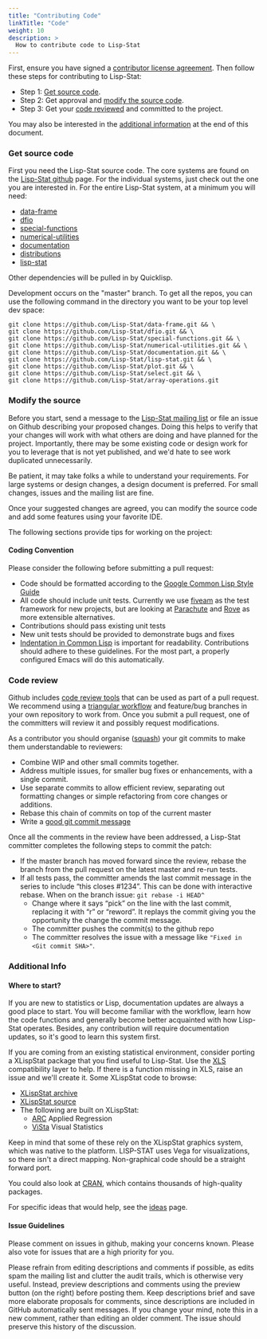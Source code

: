 ```yaml
---
title: "Contributing Code"
linkTitle: "Code"
weight: 10
description: >
  How to contribute code to Lisp-Stat
---
```


First, ensure you have signed a [contributor license
agreement](/docs/contributing/#contributor-license-agreement). Then
follow these steps for contributing to Lisp-Stat:

- Step 1: [Get source code](#get-source-code).
- Step 2: Get approval and [modify the source code](#modify-the-source).
- Step 3: Get your [code reviewed](#code-review) and committed to the project.

You may also be interested in the [additional
information](#additional-info) at the end of this document.

### Get source code

First you need the Lisp-Stat source code. The core systems are found
on the [Lisp-Stat github](https://github.com/Lisp-Stat) page. For the
individual systems, just check out the one you are interested in. For
the entire Lisp-Stat system, at a minimum you will need:

- [data-frame](https://github.com/Lisp-Stat/data-frame)
- [dfio](https://github.com/Lisp-Stat/dfio)
- [special-functions](https://github.com/Lisp-Stat/special-functions)
- [numerical-utilities](https://github.com/Lisp-Stat/numerical-utilities)
- [documentation](https://github.com/Lisp-Stat/documentation)
- [distributions](https://github.com/Lisp-Stat/distributions)
- [lisp-stat](https://github.com/Lisp-Stat/lisp-stat)

Other dependencies will be pulled in by Quicklisp.

Development occurs on the "master" branch. To get all the repos, you
can use the following command in the directory you want to be your top
level dev space:


```shell
git clone https://github.com/Lisp-Stat/data-frame.git && \
git clone https://github.com/Lisp-Stat/dfio.git && \
git clone https://github.com/Lisp-Stat/special-functions.git && \
git clone https://github.com/Lisp-Stat/numerical-utilities.git && \
git clone https://github.com/Lisp-Stat/documentation.git && \
git clone https://github.com/Lisp-Stat/lisp-stat.git && \
git clone https://github.com/Lisp-Stat/plot.git && \
git clone https://github.com/Lisp-Stat/select.git && \
git clone https://github.com/Lisp-Stat/array-operations.git
```

### Modify the source

Before you start, send a message to the [Lisp-Stat mailing
list](https://groups.google.com/g/lisp-stat) or file an issue on
Github describing your proposed changes.  Doing this helps to verify
that your changes will work with what others are doing and have
planned for the project.  Importantly, there may be some existing code
or design work for you to leverage that is not yet published, and we'd
hate to see work duplicated unnecessarily.

Be patient, it may take folks a while to understand your
requirements. For large systems or design changes, a design document
is preferred. For small changes, issues and the mailing list are fine.


Once your suggested changes are agreed, you can modify the source code
and add some features using your favorite IDE.

The following sections provide tips for working on the project:

#### Coding Convention

Please consider the following before submitting a pull request:

- Code should be formatted according to the [Google Common Lisp Style Guide](https://google.github.io/styleguide/lispguide.xml)
- All code should include unit tests. Currently we use [fiveam](https://github.com/lispci/fiveam) as the test framework for new projects, but are looking at [Parachute](https://github.com/Shinmera/parachute) and [Rove](https://github.com/fukamachi/rove) as more extensible alternatives.
- Contributions should pass existing unit tests
- New unit tests should be provided to demonstrate bugs and fixes
- [Indentation in Common Lisp](https://dept-info.labri.fr/~idurand/enseignement/lst-info/PFS/Common/Strandh-Tutorial/indentation.html) is important for readability. Contributions should adhere to these guidelines. For the most part, a properly configured Emacs will do this automatically.

### Code review

Github includes [code review
tools](https://github.com/features/code-review/) that can be used as
part of a pull request. We recommend using a [triangular
workflow](https://gist.github.com/anjohnson/8994c95ab2a06f7d2339) and
feature/bug branches in your own repository to work from. Once you
submit a pull request, one of the committers will review it and
possibly request modifications.

As a contributor you should organise
([squash](https://www.git-tower.com/learn/git/faq/git-squash/)) your
git commits to make them understandable to reviewers:

* Combine WIP and other small commits together.
* Address multiple issues, for smaller bug fixes or enhancements, with a single commit.
* Use separate commits to allow efficient review, separating out formatting changes or simple refactoring from core changes or additions.
* Rebase this chain of commits on top of the current master
* Write a [good git commit message](https://chris.beams.io/posts/git-commit/)

Once all the comments in the review have been addressed, a Lisp-Stat committer  completes the following steps to commit the patch:
* If the master branch has moved forward since the review, rebase the branch from the pull request on the latest master and re-run tests.
* If all tests pass, the committer amends the last commit message in the series to include “this closes #1234”. This can be done with interactive rebase. When on the branch issue: `git rebase -i HEAD^`
  * Change where it says “pick” on the line with the last commit, replacing it with “r” or “reword”. It replays the commit giving you the opportunity the change the commit message.
  * The committer pushes the commit(s) to the github repo
  * The committer resolves the issue with a message like `"Fixed in <Git commit SHA>"`.

### Additional Info

#### Where to start?

If you are new to statistics or Lisp, documentation updates are always
a good place to start. You will become familiar with the workflow,
learn how the code functions and generally become better acquainted
with how Lisp-Stat operates. Besides, any contribution will require
documentation updates, so it's good to learn this system first.

If you are coming from an existing statistical environment, consider
porting a XLispStat package that you find useful to Lisp-Stat.  Use
the [XLS](https://github.com/Lisp-Stat/XLS) compatibility layer to
help.  If there is a function missing in XLS, raise an issue and we'll
create it. Some XLispStat code to browse:

* [XLispStat archive](https://github.com/Lisp-Stat/xls-archive)
* [XLispStat source](https://github.com/jhbadger/xlispstat)
* The following are built on XLispStat:
  * [ARC](http://www.stat.umn.edu/arc/) Applied Regression
  * [ViSta](http://www.visualstats.org/) Visual Statistics

Keep in mind that some of these rely on the XLispStat graphics
system, which was native to the platform. LISP-STAT uses Vega for
visualizations, so there isn't a direct mapping. Non-graphical code
should be a straight forward port.

You could also look at [CRAN](https://cran.r-project.org/), which
contains thousands of high-quality packages.

For specific ideas that would help, see the
[ideas](/docs/contributing/ideas) page.

#### Issue Guidelines

Please comment on issues in github, making your concerns known. Please
also vote for issues that are a high priority for you.

Please refrain from editing descriptions and comments if possible, as
edits spam the mailing list and clutter the audit trails, which is
otherwise very useful. Instead, preview descriptions and comments
using the preview button (on the right) before posting them. Keep
descriptions brief and save more elaborate proposals for comments,
since descriptions are included in GitHub automatically sent
messages. If you change your mind, note this in a new comment, rather
than editing an older comment. The issue should preserve this history
of the discussion.

